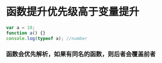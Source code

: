 <!--
 * @Description:
 * @Author: 曹俊
 * @Date: 2022-09-02 12:52:41
 * @LastEditors: 曹俊
 * @LastEditTime: 2022-09-03 17:42:08
-->

# 函数提升优先级高于变量提升

```js
var a = 10;
function a() {}
console.log(typeof a); //number
```

### 函数会优先解析，如果有同名的函数，则后者会覆盖前者
